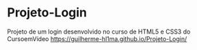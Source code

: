 # Projeto-Login
 Projeto de um login desenvolvido no curso de HTML5 e CSS3 do CursoemVídeo
https://guilherme-hl1ma.github.io/Projeto-Login/
